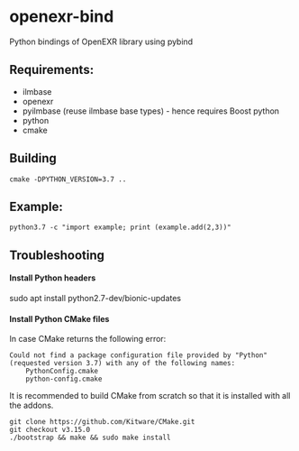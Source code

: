 # openexr-bind

Python bindings of OpenEXR library using pybind

## Requirements:
- ilmbase
- openexr
- pyilmbase (reuse ilmbase base types) - hence requires Boost python
- python
- cmake

## Building
```
cmake -DPYTHON_VERSION=3.7 ..
```

## Example:
```
python3.7 -c "import example; print (example.add(2,3))"
```

## Troubleshooting

#### Install Python headers
sudo apt install python2.7-dev/bionic-updates

#### Install Python CMake files
In case CMake returns the following error:
```
Could not find a package configuration file provided by "Python" (requested version 3.7) with any of the following names:
    PythonConfig.cmake
    python-config.cmake
```
It is recommended to build CMake from scratch so that it is installed with all the addons.
```
git clone https://github.com/Kitware/CMake.git
git checkout v3.15.0
./bootstrap && make && sudo make install
```


